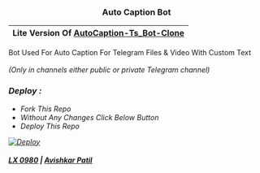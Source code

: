 <h3 align='center'>Auto Caption Bot </h1>

|Lite Version Of [AutoCaption-Ts_Bot-Clone](https://github.com/Ts-Bots/AutoCaption-Ts_Bot-Clone)
|---

Bot Used For Auto Caption For Telegram Files & Video With Custom Text<br><br><i>(Only in channels either public or private Telegram channel)

### Deploy :

- Fork This Repo
- Without Any Changes Click Below Button 
- Deploy This Repo

[![Deploy](https://www.herokucdn.com/deploy/button.svg)](https://heroku.com/deploy)
<br>


#### [LX 0980](https://github.com/0AIB) | [Avishkar Patil](https://github.com/avipatilpro)
